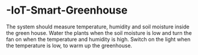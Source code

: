 # -IoT-Smart-Greenhouse
The system should measure temperature, humidity and soil moisture inside the green house. Water the plants when the soil moisture is low and turn the fan on when the temperature and humidity is high. Switch on the light when the temperature is low, to warm up the greenhouse.

